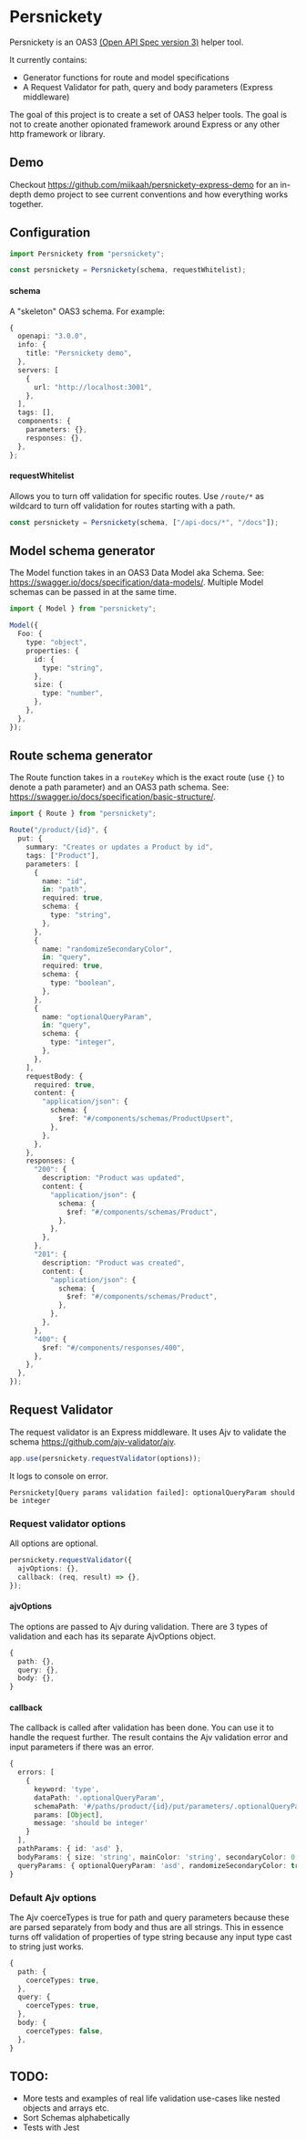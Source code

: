 # Persnickety

Persnickety is an OAS3 [(Open API Spec version 3)](https://swagger.io/specification/) helper tool.

It currently contains:

- Generator functions for route and model specifications
- A Request Validator for path, query and body parameters (Express middleware)

The goal of this project is to create a set of OAS3 helper tools. The goal is not to create another opionated framework around Express or any other http framework or library.

## Demo

Checkout https://github.com/miikaah/persnickety-express-demo for an in-depth demo project to see current conventions and how everything works together.

## Configuration

```ts
import Persnickety from "persnickety";

const persnickety = Persnickety(schema, requestWhitelist);
```

#### schema

A "skeleton" OAS3 schema. For example:

```ts
{
  openapi: "3.0.0",
  info: {
    title: "Persnickety demo",
  },
  servers: [
    {
      url: "http://localhost:3001",
    },
  ],
  tags: [],
  components: {
    parameters: {},
    responses: {},
  },
};

```

#### requestWhitelist

Allows you to turn off validation for specific routes. Use `/route/*` as wildcard to turn off validation for routes starting with a path.

```ts
const persnickety = Persnickety(schema, ["/api-docs/*", "/docs"]);
```

## Model schema generator

The Model function takes in an OAS3 Data Model aka Schema. See: https://swagger.io/docs/specification/data-models/. Multiple Model schemas can be passed in at the same time.

```ts
import { Model } from "persnickety";

Model({
  Foo: {
    type: "object",
    properties: {
      id: {
        type: "string",
      },
      size: {
        type: "number",
      },
    },
  },
});
```

## Route schema generator

The Route function takes in a `routeKey` which is the exact route (use `{}` to denote a path parameter) and an OAS3 path schema. See: https://swagger.io/docs/specification/basic-structure/.

```ts
import { Route } from "persnickety";

Route("/product/{id}", {
  put: {
    summary: "Creates or updates a Product by id",
    tags: ["Product"],
    parameters: [
      {
        name: "id",
        in: "path",
        required: true,
        schema: {
          type: "string",
        },
      },
      {
        name: "randomizeSecondaryColor",
        in: "query",
        required: true,
        schema: {
          type: "boolean",
        },
      },
      {
        name: "optionalQueryParam",
        in: "query",
        schema: {
          type: "integer",
        },
      },
    ],
    requestBody: {
      required: true,
      content: {
        "application/json": {
          schema: {
            $ref: "#/components/schemas/ProductUpsert",
          },
        },
      },
    },
    responses: {
      "200": {
        description: "Product was updated",
        content: {
          "application/json": {
            schema: {
              $ref: "#/components/schemas/Product",
            },
          },
        },
      },
      "201": {
        description: "Product was created",
        content: {
          "application/json": {
            schema: {
              $ref: "#/components/schemas/Product",
            },
          },
        },
      },
      "400": {
        $ref: "#/components/responses/400",
      },
    },
  },
});
```

## Request Validator

The request validator is an Express middleware. It uses Ajv to validate the schema https://github.com/ajv-validator/ajv.

```ts
app.use(persnickety.requestValidator(options));
```

It logs to console on error.

```
Persnickety[Query params validation failed]: optionalQueryParam should be integer
```

### Request validator options

All options are optional.

```ts
persnickety.requestValidator({
  ajvOptions: {},
  callback: (req, result) => {},
});
```

#### ajvOptions

The options are passed to Ajv during validation. There are 3 types of validation and each has its separate AjvOptions object.

```ts
{
  path: {},
  query: {},
  body: {},
}
```

#### callback

The callback is called after validation has been done. You can use it to handle the request further. The result contains the Ajv validation error and input parameters if there was an error.

```ts
{
  errors: [
    {
      keyword: 'type',
      dataPath: '.optionalQueryParam',
      schemaPath: '#/paths/product/{id}/put/parameters/.optionalQueryParam',
      params: [Object],
      message: 'should be integer'
    }
  ],
  pathParams: { id: 'asd' },
  bodyParams: { size: 'string', mainColor: 'string', secondaryColor: 0 },
  queryParams: { optionalQueryParam: 'asd', randomizeSecondaryColor: true }
}
```

### Default Ajv options

The Ajv coerceTypes is true for path and query parameters because these are parsed separately from body
and thus are all strings. This in essence turns off validation of properties of type string
because any input type cast to string just works.

```ts
{
  path: {
    coerceTypes: true,
  },
  query: {
    coerceTypes: true,
  },
  body: {
    coerceTypes: false,
  },
}
```

## TODO:

- More tests and examples of real life validation use-cases like nested objects and arrays etc.
- Sort Schemas alphabetically
- Tests with Jest
